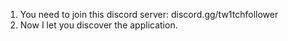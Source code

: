 1. You need to join this discord server: discord.gg/tw1tchfollower
2. Now I let you discover the application.
